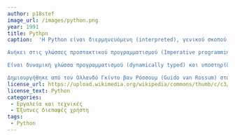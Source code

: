 ```yaml
---
author: p18stef
image_url: /images/python.png
year: 1991
title: Pythpn
caption:  'Η Python είναι διερμηνευόμενη (interpreted), γενικού σκοπού (general-purpose) και υψηλού επιπέδου, γλώσσα προγραμματισμού.[1][2][3]

Ανήκει στις γλώσσες προστακτικού προγραμματισμού (Imperative programming) και υποστηρίζει τόσο το διαδικαστικό (procedural programming) όσο και το αντικειμενοστρεφές (object-oriented programming) προγραμματιστικό υπόδειγμα (programming paradigm).

Είναι δυναμική γλώσσα προγραμματισμού (dynamically typed) και υποστηρίζει συλλογή απορριμμάτων (garbage collection ή GC).

Δημιουργήθηκε από τον Ολλανδό Γκίντο βαν Ρόσσουμ (Guido van Rossum) στο ερευνητικό κέντρο Centrum Wiskunde & Informatica (CWI) το 1989[4] και κυκλοφόρησε για πρώτη φορά το 1991.'
license_url: https://upload.wikimedia.org/wikipedia/commons/thumb/c/c3/Python-logo-notext.svg/121px-Python-logo-notext.svg.png
license_text: Python
categories: 
 - Εργαλεία και τεχνικές
 - Έξυπνες διεπαφές χρήστη
tags: 
 - Python
---
```

